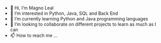 - 👋 Hi, I’m Magno Leal
- 👀 I’m interested in Python, Java, SQL and Back End
- 🌱 I’m currently learning Python and Java programming languages
- 💞️ I’m looking to collaborate on different projects to learn as much as I can
- 📫 How to reach me ...

<!---
Radaghast-teh-brown/Radaghast-teh-brown is a ✨ special ✨ repository because its `README.md` (this file) appears on your GitHub profile.
You can click the Preview link to take a look at your changes.
--->
